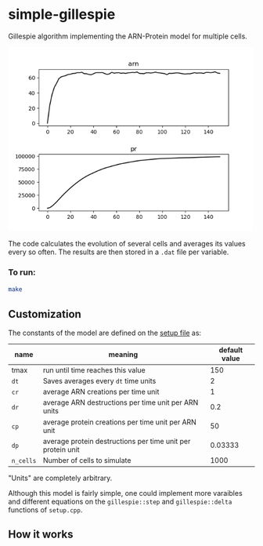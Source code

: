 # simple-gillespie
Gillespie algorithm implementing the ARN-Protein model for multiple cells. 

<img src="examples/graph.png" width="500">

The code calculates the evolution of several cells and averages its values every so often. The results are then stored in a `.dat` file per variable.

### To run:

```bash
make
```

## Customization

The constants of the model are defined on the [setup file](setup.cpp) as:

| name 	| meaning | default value |
| --- | --- | --- |
| tmax | run until time reaches this value | 150 |
| `dt` | Saves averages every `dt` time units | 2 |
| `cr` | average ARN creations per time unit | 1 | 
| `dr` | average ARN destructions per time unit per ARN units | 0.2 |
| `cp` | average protein creations per time unit per ARN unit | 50 |
| `dp` | average protein destructions per time unit per protein unit | 0.03333 |
| `n_cells` | Number of cells to simulate | 1000 |

"Units" are completely arbitrary.

Although this model is fairly simple, one could implement more varaibles and different equations on the `gillespie::step` and `gillespie::delta` functions of `setup.cpp`.

## How it works

